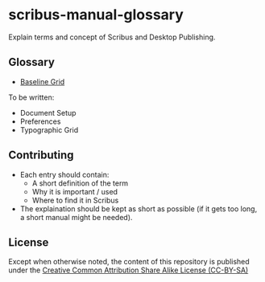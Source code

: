 # scribus-manual-glossary

Explain terms and concept of Scribus and Desktop Publishing.

## Glossary

- [Baseline Grid](content/baseline-grid.md)

To be written:

- Document Setup
- Preferences
- Typographic Grid

## Contributing

- Each entry should contain:
  - A short definition of the term
  - Why it is important / used
  - Where to find it in Scribus
- The explaination should be kept as short as possible (if it gets too long, a short manual might be needed).

## License

Except when otherwise noted, the content of this repository is published under the [Creative Common Attribution Share Alike License (CC-BY-SA)](https://creativecommons.org/licenses/by-sa/4.0/deed.en)

